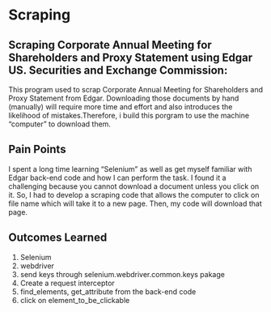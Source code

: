 # Scraping
## Scraping Corporate Annual Meeting for Shareholders and Proxy Statement using Edgar US. Securities and Exchange Commission: 
This program used to scrap Corporate Annual Meeting for Shareholders and Proxy Statement from Edgar. Downloading those documents by hand (manually) will require more time and effort and also introduces the likelihood of mistakes.Therefore, i build this porgram to use the machine “computer” to download them. 
## Pain Points
I spent a long time learning “Selenium” as well as get myself familiar with Edgar back-end code and how I can perform the task. I found it a challenging because you cannot download a document unless you click on it. So, I had to develop a scraping code that allows the computer to click on file name which will take it to a new page. Then, my code will download that page. 
## Outcomes Learned
1. Selenium
2. webdriver
3. send keys through selenium.webdriver.common.keys pakage 
4. Create a request interceptor
5. find_elements, get_attribute from the back-end code
6. click on element_to_be_clickable
